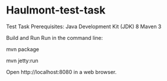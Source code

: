 # Haulmont-test-task

Test Task
Prerequisites:
  Java Development Kit (JDK) 8
  Maven 3

Build and Run
Run in the command line:

mvn package

mvn jetty:run

Open http://localhost:8080 in a web browser.
